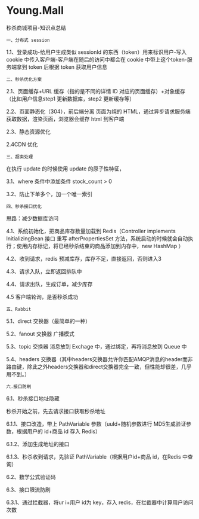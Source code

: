 # Young.Mall
秒杀商城项目-知识点总结


	一、分布式 session

1.1、登录成功-给用户生成类似 sessionId 的东西（token）用来标识用户-写入 cookie 中传入客户端-客户端在随后的访问中都会在 cookie 中带上这个token-服务端拿到 token 后根据 token 获取用户信息


	二、秒杀优化方案

2.1、页面缓存+URL 缓存（指的是不同的详情 ID 对应的页面缓存）+对象缓存（比如用户信息step1 更新数据库，step2 更新缓存等）
   
2.2、页面静态化（304），前后端分离
     页面为纯的 HTML，通过异步请求服务端获取数据，渲染页面，浏览器会缓存 html 到客户端
   
2.3、静态资源优化

2.4CDN 优化


	三、超卖处理

   在执行 update 的时候使用 update 的原子性特征，
   
3.1、where 条件中添加条件 stock_count > 0
   
3.2、防止下单多个，加一个唯一索引



	四、秒杀接口优化

  思路：减少数据库访问
  
  4.1、系统初始化，把商品库存数量加载到 Redis（Controller implements InitializingBean 接口 重写 afterPropertiesSet 方法，系统启动的时候就会自动执行；使用内存标记，将已经秒杀结束的商品添加到内存中，new HashMap ）
  
  4.2、收到请求，redis 预减库存，库存不足，直接返回，否则进入3
  
  4.3、请求入队，立即返回排队中
  
  4.4、请求出队，生成订单，减少库存
  
  4.5 客户端轮询，是否秒杀成功


	五、Rabbit

  
  5.1、direct 交换器（最简单的一种）
  
  5.2、fanout 交换器 广播模式
  
  5.3、topic 交换器
   消息放到 Exchage 中，通过绑定，再将消息放到 Queue 中
  
  5.4、headers 交换器（其中headers交换器允许你匹配AMQP消息的header而非路由键，除此之外headers交换器和direct交换器完全一致，但性能却很差，几乎用不到。） 



	六.接口防刷

  6.1、秒杀接口地址隐藏
  
   秒杀开始之前，先去请求接口获取秒杀地址
   
   6.1.1、接口改造，带上 PathVariable 参数（uuId+随机参数进行 MD5生成验证参数，根据用户的 id+商品 id 存入 Redis）
   
   6.1.2、添加生成地址的接口
   
   6.1.3、秒杀收到请求，先验证 PathVariable（根据用户id+商品 id，在Redis 中查询）
   
  6.2、数学公式验证码
  
  6.3、接口限流防刷
  
   6.3.1、通过拦截器，将ur i+用户 id为 key，存入 redis，在拦截器中计算用户访问次数

